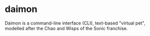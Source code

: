 # daimon

Daimon is a command-line interface (CLI), text-based "virtual pet", modelled after the Chao and Wisps of the Sonic franchise.
